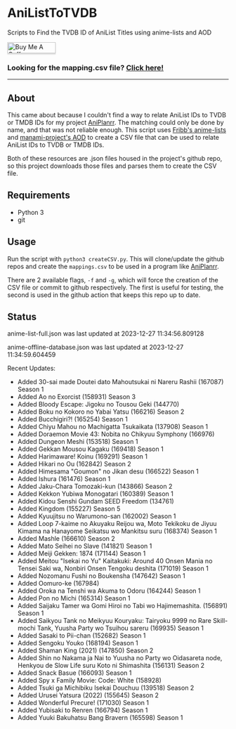 # AniListToTVDB
Scripts to Find the TVDB ID of AniList Titles using anime-lists and AOD

<a href="https://www.buymeacoffee.com/noggl" target="_blank"><img src="https://www.buymeacoffee.com/assets/img/custom_images/orange_img.png" alt="Buy Me A Coffee" style="height: 25px !important;width: 110px !important;box-shadow: 0px 3px 2px 0px rgba(190, 190, 190, 0.5) !important;-webkit-box-shadow: 0px 3px 2px 0px rgba(190, 190, 190, 0.5) !important;" ></a>
### **Looking for the mapping.csv file? [Click here!](https://raw.githubusercontent.com/noggl/AniListToTVDB/main/mapping.csv)**
------------------------
## About
This came about because I couldn't find a way to relate AniList IDs to TVDB or TMDB IDs for my project [AniPlanrr](https://github.com/noggl/AniPlanrr). The matching could only be done by name, and that was not reliable enough. This script uses [Fribb's anime-lists](https://github.com/Fribb/anime-lists) and [manami-project's AOD](https://github.com/manami-project/anime-offline-database) to create a CSV file that can be used to relate AniList IDs to TVDB or TMDB IDs.

Both of these resources are .json files housed in the project's github repo, so this project downloads those files and parses them to create the CSV file.

## Requirements
- Python 3
- git

## Usage

Run the script with `python3 createCSV.py`. This will clone/update the github repos and create the `mappings.csv` to be used in a program like [AniPlanrr](https://github.com/noggl/AniPlanrr).

There are 2 available flags, `-f` and `-g`, which will force the creation of the CSV file or commit to github respectively. The first is useful for testing, the second is used in the github action that keeps this repo up to date.

## Status
anime-list-full.json was last updated at 2023-12-27 11:34:56.809128

anime-offline-database.json was last updated at 2023-12-27 11:34:59.604459



Recent Updates:

- Added 30-sai made Doutei dato Mahoutsukai ni Nareru Rashii (167087) Season 1
- Added Ao no Exorcist (158931) Season 3
- Added Bloody Escape: Jigoku no Tousou Geki (144770)
- Added Boku no Kokoro no Yabai Yatsu (166216) Season 2
- Added Bucchigiri?! (165254) Season 1
- Added Chiyu Mahou no Machigatta Tsukaikata (137908) Season 1
- Added Doraemon Movie 43: Nobita no Chikyuu Symphony (166976)
- Added Dungeon Meshi (153518) Season 1
- Added Gekkan Mousou Kagaku (169418) Season 1
- Added Harimaware! Koinu (169291) Season 1
- Added Hikari no Ou (162842) Season 2
- Added Himesama "Goumon" no Jikan desu (166522) Season 1
- Added Ishura (161476) Season 1
- Added Jaku-Chara Tomozaki-kun (143866) Season 2
- Added Kekkon Yubiwa Monogatari (160389) Season 1
- Added Kidou Senshi Gundam SEED Freedom (134761)
- Added Kingdom (155227) Season 5
- Added Kyuujitsu no Warumono-san (162002) Season 1
- Added Loop 7-kaime no Akuyaku Reijou wa, Moto Tekikoku de Jiyuu Kimama na Hanayome Seikatsu wo Mankitsu suru (168374) Season 1
- Added Mashle (166610) Season 2
- Added Mato Seihei no Slave (141821) Season 1
- Added Meiji Gekken: 1874 (171144) Season 1
- Added Meitou "Isekai no Yu" Kaitakuki: Around 40 Onsen Mania no Tensei Saki wa, Nonbiri Onsen Tengoku deshita (171019) Season 1
- Added Nozomanu Fushi no Boukensha (147642) Season 1
- Added Oomuro-ke (167984)
- Added Oroka na Tenshi wa Akuma to Odoru (164244) Season 1
- Added Pon no Michi (165314) Season 1
- Added Saijaku Tamer wa Gomi Hiroi no Tabi wo Hajimemashita. (156891) Season 1
- Added Saikyou Tank no Meikyuu Kouryaku: Tairyoku 9999 no Rare Skill-mochi Tank, Yuusha Party wo Tsuihou sareru (169935) Season 1
- Added Sasaki to Pii-chan (152682) Season 1
- Added Sengoku Youko (168194) Season 1
- Added Shaman King (2021) (147850) Season 2
- Added Shin no Nakama ja Nai to Yuusha no Party wo Oidasareta node, Henkyou de Slow Life suru Koto ni Shimashita (156131) Season 2
- Added Snack Basue (166093) Season 1
- Added Spy x Family Movie: Code: White (158928)
- Added Tsuki ga Michibiku Isekai Douchuu (139518) Season 2
- Added Urusei Yatsura (2022) (155645) Season 2
- Added Wonderful Precure! (171030) Season 1
- Added Yubisaki to Renren (166794) Season 1
- Added Yuuki Bakuhatsu Bang Bravern (165598) Season 1
